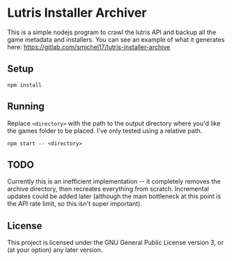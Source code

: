 # Lutris Installer Archiver

This is a simple nodejs program to crawl the lutris API and backup all the game metadata and installers. You can see an example of what it generates here: https://gitlab.com/smichel17/lutris-installer-archive

## Setup

```
npm install
```

## Running

Replace `<directory>` with the path to the output directory where you'd like the games folder to be placed. I've only tested using a relative path.

```
npm start -- <directory>
```

## TODO

Currently this is an inefficient implementation -- it completely removes the archive directory, then recreates everything from scratch. Incremental updates could be added later (although the main bottleneck at this point is the API rate limit, so this isn't super important).

## License

This project is licensed under the GNU General Public License version 3, or (at your option) any later version.
